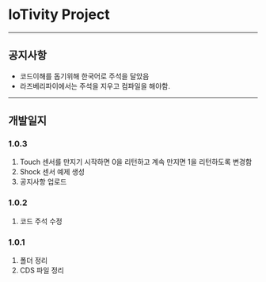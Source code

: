 # IoTivity Project

---------------------
## 공지사항
- 코드이해를 돕기위해 한국어로 주석을 달았음
- 라즈베리파이에서는 주석을 지우고 컴파일을 해야함.
---------------------
## 개발일지

### 1.0.3
1. Touch 센서를 만지기 시작하면 0을 리턴하고 계속 만지면 1을 리턴하도록 변경함
2. Shock 센서 예제 생성
3. 공지사항 업로드

### 1.0.2
1. 코드 주석 수정

### 1.0.1
1. 폴더 정리
2. CDS 파일 정리
